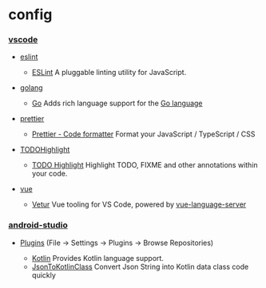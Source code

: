 # config

### [vscode](https://github.com/sun-wenming/config/tree/master/vscode)

- [eslint](https://github.com/sun-wenming/config/blob/master/vscode/eslint.md)

  - [ESLint](https://marketplace.visualstudio.com/items?itemName=dbaeumer.vscode-eslint) A pluggable linting utility for JavaScript.

- [golang](https://github.com/sun-wenming/config/blob/master/vscode/golang.md)

  - [Go](https://marketplace.visualstudio.com/items?itemName=ms-vscode.Go) Adds rich language support for the [Go language](https://golang.org/)

- [prettier](https://github.com/sun-wenming/config/blob/master/vscode/prettier.md)

  - [Prettier - Code formatter](https://marketplace.visualstudio.com/items?itemName=esbenp.prettier-vscode) Format your JavaScript / TypeScript / CSS

- [TODOHighlight](https://github.com/sun-wenming/config/blob/master/vscode/TODOHighlight.md)

  - [TODO Highlight](https://marketplace.visualstudio.com/items?itemName=wayou.vscode-todo-highlight) Highlight TODO, FIXME and other annotations within your code.

- [vue](https://github.com/sun-wenming/config/blob/master/vscode/vue.md)
  - [Vetur](https://marketplace.visualstudio.com/items?itemName=octref.vetur) Vue tooling for VS Code, powered by [vue-language-server](https://github.com/vuejs/vetur/tree/master/server)

### [android-studio](https://github.com/sun-wenming/config/tree/master/android-studio)

- [Plugins](https://github.com/sun-wenming/config/blob/master/vscode/eslint.md) (File -> Settings -> Plugins -> Browse Repositories)

  - [Kotlin](http://kotlinlang.org/) Provides Kotlin language support.
  - [JsonToKotlinClass](https://github.com/wuseal/JsonToKotlinClass) Convert Json String into Kotlin data class code quickly
